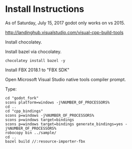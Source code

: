 # Install Instructions

As of Saturday, July 15, 2017 godot only works on vs 2015.

http://landinghub.visualstudio.com/visual-cpp-build-tools

Install chocolatey.

Install bazel via chocolatey.

```
chocolatey install bazel -y
```

Install FBX 2018.1 to "FBX SDK"

Open Microsoft Visual Studio native tools compiler prompt.

Type:

```
cd "godot_fork"
scons platform=windows -j%NUMBER_OF_PROCESSORS%
cd ..
cd "cpp_bindings"
scons p=windows -j%NUMBER_OF_PROCESSORS%
scons p=windows target=bindings
scons p=windows target=bindings generate_bindings=yes -j%NUMBER_OF_PROCESSORS%
robocopy bin ../sample/
cd ..
bazel build //:resource-importer-fbx
```